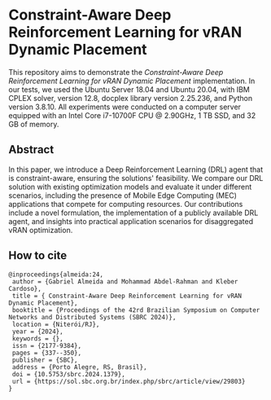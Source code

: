 # Constraint-Aware Deep Reinforcement Learning for vRAN Dynamic Placement

This repository aims to demonstrate the *Constraint-Aware Deep Reinforcement Learning for vRAN Dynamic Placement* implementation. In our tests, we used the Ubuntu Server 18.04 and Ubuntu 20.04, with IBM CPLEX solver, version 12.8, docplex library version 2.25.236, and Python version 3.8.10. All experiments were conducted on a computer server equipped with an Intel Core i7-10700F CPU @ 2.90GHz, 1 TB SSD, and 32 GB of memory.

## Abstract

In this paper, we introduce a Deep Reinforcement Learning (DRL) agent that is constraint-aware, ensuring the solutions' feasibility. We compare our DRL solution with existing optimization models and evaluate it under different scenarios, including the presence of Mobile Edge Computing (MEC) applications that compete for computing resources. Our contributions include a novel formulation, the implementation of a publicly available DRL agent, and insights into practical application scenarios for disaggregated vRAN optimization.

## How to cite
```
@inproceedings{almeida:24,
 author = {Gabriel Almeida and Mohammad Abdel-Rahman and Kleber Cardoso},
 title = { Constraint-Aware Deep Reinforcement Learning for vRAN Dynamic Placement},
 booktitle = {Proceedings of the 42rd Brazilian Symposium on Computer Networks and Distributed Systems (SBRC 2024)},
 location = {Niterói/RJ},
 year = {2024},
 keywords = {},
 issn = {2177-9384},
 pages = {337--350},
 publisher = {SBC},
 address = {Porto Alegre, RS, Brasil},
 doi = {10.5753/sbrc.2024.1379},
 url = {https://sol.sbc.org.br/index.php/sbrc/article/view/29803}
}
```
